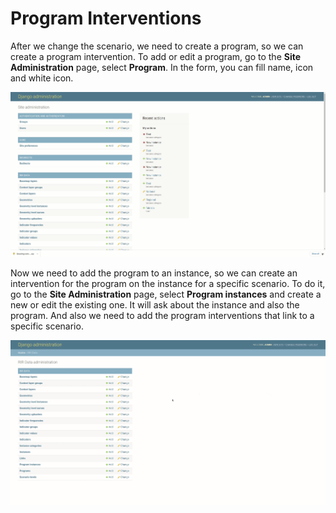 # Program Interventions

After we change the scenario, we need to create a program, so we can create a program intervention.
To add or edit a program, go to the **Site Administration** page, select **Program**. In the form, you can fill name, icon and white icon.

![Program](img/program.gif "Program")

Now we need to add the program to an instance, so we can create an intervention for the program on the instance for a specific scenario. 
To do it, go to the **Site Administration** page, select **Program instances** and create a new or edit the existing one.
It will ask about the instance and also the program. And also we need to add the program interventions that link to a specific scenario.

![Program Instance](img/program-instance.gif "Program Instance")
